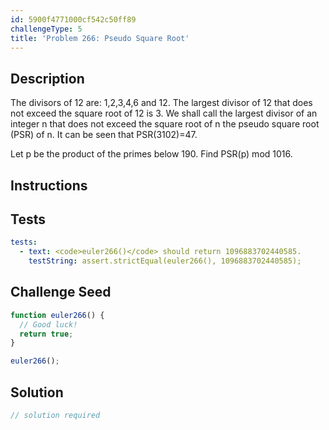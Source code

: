 ```yaml
---
id: 5900f4771000cf542c50ff89
challengeType: 5
title: 'Problem 266: Pseudo Square Root'
---
```


## Description
<section id='description'>
The divisors of 12 are: 1,2,3,4,6 and 12.
The largest divisor of 12 that does not exceed the square root of 12 is 3.
We shall call the largest divisor of an integer n that does not exceed the square root of n the pseudo square root (PSR) of n.
It can be seen that PSR(3102)=47.


Let p be the product of the primes below 190.
Find PSR(p) mod 1016.
</section>

## Instructions
<section id='instructions'>

</section>

## Tests
<section id='tests'>

```yml
tests:
  - text: <code>euler266()</code> should return 1096883702440585.
    testString: assert.strictEqual(euler266(), 1096883702440585);

```

</section>

## Challenge Seed
<section id='challengeSeed'>

<div id='js-seed'>

```js
function euler266() {
  // Good luck!
  return true;
}

euler266();
```

</div>



</section>

## Solution
<section id='solution'>

```js
// solution required
```

</section>
